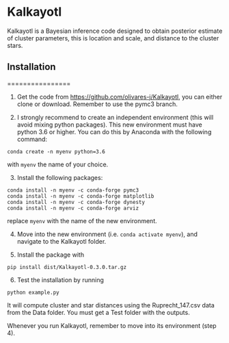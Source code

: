 # Kalkayotl
Kalkayotl is a Bayesian inference code designed to obtain posterior estimate of cluster parameters, this is location and scale, and distance to the cluster stars.

## Installation
================

1. Get the code from https://github.com/olivares-j/Kalkayotl, you can either clone or download. Remember to use the pymc3 branch.


2. I strongly recommend to create an independent environment (this will avoid mixing python packages). This new environment must have python 3.6 or higher.
You can do this by Anaconda with the following command:

```
conda create -n myenv python=3.6
```
with `myenv` the name of your choice.

3. Install the following packages:
```
conda install -n myenv -c conda-forge pymc3
conda install -n myenv -c conda-forge matplotlib
conda install -n myenv -c conda-forge dynesty
conda install -n myenv -c conda-forge arviz
```
replace `myenv` with the name of the new environment.

4. Move into the new environment (i.e. `conda activate myenv`), and navigate to the Kalkayotl folder.

5. Install the package with

```
pip install dist/Kalkayotl-0.3.0.tar.gz
```

6. Test the installation by running

```
python example.py
```
It will compute cluster and star distances using the Ruprecht_147.csv data from the Data folder. You must get a Test folder with the outputs.

Whenever you run Kalkayotl, remember to move into its environment (step 4).

